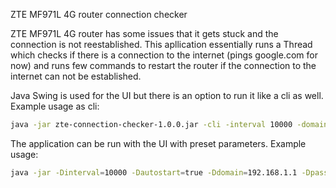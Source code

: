 ZTE MF971L 4G router connection checker

ZTE MF971L 4G router has some issues that it gets stuck and the connection is not reestablished.
This apllication essentially runs a Thread which checks if there is a connection to the internet (pings google.com for now)
and runs few commands to restart the router if the connection to the internet can not be established.

Java Swing is used for the UI but there is an option to run it like a cli as well.
Example usage as cli:
```sh
java -jar zte-connection-checker-1.0.0.jar -cli -interval 10000 -domain 192.168.1.1 -password <password>
```

The application can be run with the UI with preset parameters.
Example usage:
```sh
java -jar -Dinterval=10000 -Dautostart=true -Ddomain=192.168.1.1 -Dpassword=<password> zte-connection-checker-1.0.0.jar
```
